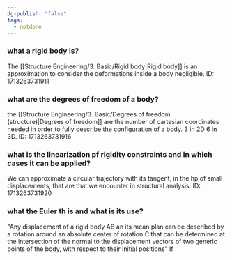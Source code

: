 ```yaml
---
dg-publish: "false"
tags:
  - notdone
---
```

### what a rigid body is?
The [[Structure Engineering/3. Basic/Rigid body|Rigid body]] is an approximation to consider the deformations inside a body negligible.
ID: 1713263731911


### what are the degrees of freedom of a body?
the [[Structure Engineering/3. Basic/Degrees of freedom (structure)|Degrees of freedom]] are the number of cartesian coordinates needed in order to fully describe the configuration of a body. 3 in 2D 6 in 3D.
ID: 1713263731916


### what is the linearization pf rigidity constraints and in which cases it can be applied?
We can approximate a circular trajectory with its tangent, in the hp of small displacements, that are that we encounter in structural analysis.
ID: 1713263731920

### what the Euler th is and what is its use?
"Any displacement of a rigid body AB an its mean plan can be described by a rotation around an absolute center of rotation C that can be determined at the intersection of the normal to the displacement vectors of two generic points of the body, with respect to their initial positions"
If 

